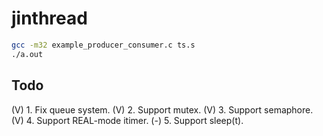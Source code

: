 # jinthread
```bash
gcc -m32 example_producer_consumer.c ts.s
./a.out
```
## Todo
(V) 1. Fix queue system.
(V) 2. Support mutex.
(V) 3. Support semaphore.
(V) 4. Support REAL-mode itimer.
(-) 5. Support sleep(t).
